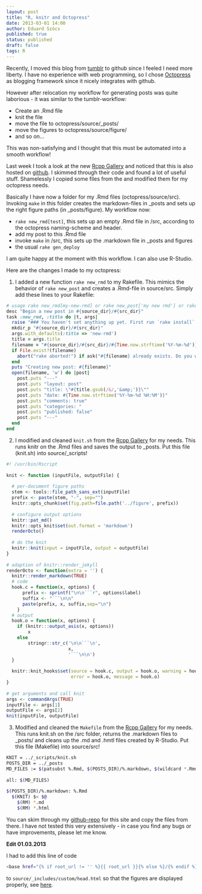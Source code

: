 ```yaml
---
layout: post
title: "R, knitr and Octopress"
date: 2013-03-01 14:00
author: Eduard Szöcs
published: true
status: published
draft: false
tags: R
---
```

 
Recently, I moved this blog from [tumblr](http://edild.tumblr.com/) to github since I feeled I need more liberty.
I have no experience with web programming, so I chose [Octopress](http://octopress.org/) as blogging framework since it nicely integrates with github.
 
However after relocation my workflow for generating posts was quite laborious - it was similar to the tumblr-workflow:
 
* Create an .Rmd file
* knit the file
* move the file to octopress/source/_posts/
* move the figures to octopress/source/figure/
* and so on...
 
This was non-satisfying and I thought that this must be automated into a smooth workflow! 
 
Last week I took a look at the new [Rcpp Gallery](http://gallery.rcpp.org/) and noticed that this is also hosted on [github](https://github.com/jjallaire/rcpp-gallery). I skimmed through their code and found a lot of useful stuff. Shamelessly I copied some files from the and modified them for my octopress needs.
 
Basically I have now a folder for my .Rmd files (octopress/source/src). Invoking `make` in this folder creates the markdown-files in _posts and sets up the right figure paths (in _posts/figure). My workflow now:
 
* `rake new_rmd[test]`, this sets up an empty .Rmd file in /src, according to the octopress naming-scheme and header.
* add my post to this .Rmd file
* invoke `make` in /src, this sets up the .markdown file in _posts and figures
* the usual `rake gen_deploy`
 
I am quite happy at the moment with this workflow. I can also use R-Studio.
 
 
Here are the changes I made to my octopress:
 
1) I added a new function `rake new_rmd` to my Rakefile. This mimics the behavior of `rake new_post`
and creates a .Rmd-file in source/src. Simply add these lines to your Rakefile:
 

```ruby
# usage rake new_rmd[my-new-rmd] or rake new_post['my new rmd'] or rake new_rmd (defaults to "new-rmd")
desc "Begin a new post in #{source_dir}/#{src_dir}"
task :new_rmd, :title do |t, args|
  raise "### You haven't set anything up yet. First run `rake install` to set up an Octopress theme." unless File.directory?(source_dir)
  mkdir_p "#{source_dir}/#{src_dir}"
  args.with_defaults(:title => 'new-rmd')
  title = args.title
  filename = "#{source_dir}/#{src_dir}/#{Time.now.strftime('%Y-%m-%d')}-#{title.to_url}.#{new_src_ext}"
  if File.exist?(filename)
    abort("rake aborted!") if ask("#{filename} already exists. Do you want to overwrite?", ['y', 'n']) == 'n'
  end
  puts "Creating new post: #{filename}"
  open(filename, 'w') do |post|
    post.puts "---"
    post.puts "layout: post"
    post.puts "title: \"#{title.gsub(/&/,'&amp;')}\""
    post.puts "date: #{Time.now.strftime('%Y-%m-%d %H:%M')}"
    post.puts "comments: true"
    post.puts "categories: "
    post.puts "published: false"
    post.puts "---"
  end
end
```
 
2) I modified and cleaned `knit.sh` from the [Rcpp Gallery](https://github.com/jjallaire/rcpp-gallery) for my needs. This runs knitr on the .Rmd files and saves the output to _posts. Put this file (knit.sh) into source/_scripts!
 

```r
#! /usr/bin/Rscript
 
knit <- function (inputFile, outputFile) {
 
  # per-document figure paths
  stem <- tools::file_path_sans_ext(inputFile)
  prefix <- paste(stem, "-", sep="")
  knitr::opts_chunk$set(fig.path=file.path('../figure', prefix))
  
  # configure output options
  knitr::pat_md()
  knitr::opts_knit$set(out.format = 'markdown')
  renderOcto()
   
  # do the knit
  knitr::knit(input = inputFile, output = outputFile)
}
 
# adaption of knitr::render_jekyll
renderOcto <- function(extra = '') {
  knitr::render_markdown(TRUE)
  # code
  hook.c = function(x, options) {
	  prefix <- sprintf("\n\n```r", options$label)
	  suffix <- "```\n\n"
	  paste(prefix, x, suffix,sep="\n")
	}
  # output
  hook.o = function(x, options) {
	if (knitr:::output_asis(x, options))
		x
	else
		stringr::str_c('\n\n```\n', 
					   x, 
					   '```\n\n')
  }
 
  knitr::knit_hooks$set(source = hook.c, output = hook.o, warning = hook.o,
                        error = hook.o, message = hook.o)
}
 
# get arguments and call knit
args <- commandArgs(TRUE)
inputFile <- args[1]
outputFile <- args[2]
knit(inputFile, outputFile)
```
 
3) Modified and cleaned the `Makefile` from the [Rcpp Gallery](https://github.com/jjallaire/rcpp-gallery) for my needs. This runs knit.sh on the /src folder, returns the .markdown files to _posts/ and cleans up the .md and .hmtl files created by R-Studio. Put this file (Makefile) into source/src!
 

```sh
KNIT = ../_scripts/knit.sh
POSTS_DIR = ../_posts
MD_FILES := $(patsubst %.Rmd, $(POSTS_DIR)/%.markdown, $(wildcard *.Rmd))
 
all: $(MD_FILES)
 
$(POSTS_DIR)/%.markdown: %.Rmd
  $(KNIT) $< $@
	$(RM) *.md
	$(RM) *.html
```
 
You can skim through my [github-repo](https://github.com/EDiLD/edild.github.com) for this site and copy the files from there. I have not tested this very extensively - in case you find any bugs or have improvements, please let me know.
 
**Edit 01.03.2013**
 
I had to add this line of code
 

```sh
<base href="{% if root_url != '' %}{{ root_url }}{% else %}/{% endif %}" />
```
 
 
to `source/_includes/custom/head.html` so that the figures are displayed properly, see
[here](source/_includes/custom/head.html).
